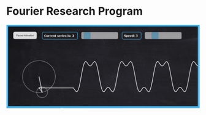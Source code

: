 # Fourier Research Program
![Interface screenshot](https://github.com/SkySails/fourierResearch/blob/master/screenshot.jpg?raw=true)

